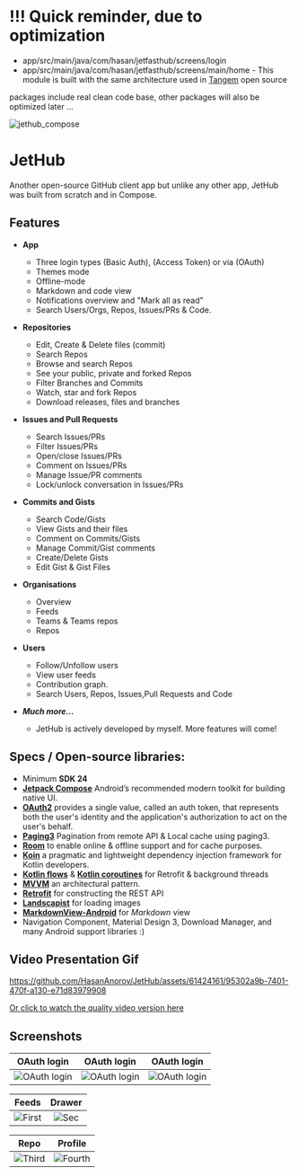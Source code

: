 # !!! Quick reminder, due to optimization
- app/src/main/java/com/hasan/jetfasthub/screens/login
- app/src/main/java/com/hasan/jetfasthub/screens/main/home - This module is built with the same architecture used in [Tangem](https://github.com/tangem/tangem-app-android) open source
 
packages include real clean code base, other packages will also be optimized later ...


![jethub_compose](https://github.com/HasanAnorov/JetHub/assets/61424161/fc3eb6da-ff25-40a6-a8e9-93dccafaec43)

# JetHub

Another open-source GitHub client app but unlike any other app, JetHub was built from scratch and in Compose.

## Features  
- **App**
  - Three login types (Basic Auth), (Access Token) or via (OAuth)
  - Themes mode
  - Offline-mode
  - Markdown and code view
  - Notifications overview and "Mark all as read"
  - Search Users/Orgs, Repos, Issues/PRs & Code.

- **Repositories**
  - Edit, Create & Delete files (commit)
  - Search Repos
  - Browse and search Repos
  - See your public, private and forked Repos
  - Filter Branches and Commits
  - Watch, star and fork Repos
  - Download releases, files and branches
- **Issues and Pull Requests**
  - Search Issues/PRs
  - Filter Issues/PRs
  - Open/close Issues/PRs
  - Comment on Issues/PRs
  - Manage Issue/PR comments
  - Lock/unlock conversation in Issues/PRs
- **Commits and Gists**
  - Search Code/Gists
  - View Gists and their files
  - Comment on Commits/Gists
  - Manage Commit/Gist comments
  - Create/Delete Gists
  - Edit Gist & Gist Files
- **Organisations**
    - Overview
    - Feeds
    - Teams & Teams repos
    - Repos
- **Users**
  - Follow/Unfollow users
  - View user feeds
  - Contribution graph.
  - Search Users, Repos, Issues,Pull Requests and Code
- _**Much more...**_
  - JetHub is actively developed by myself. More features will come!

## Specs / Open-source libraries:

- Minimum **SDK 24**
- [**Jetpack Compose**](https://github.com/JetBrains/kotlin) Android’s recommended modern toolkit for building native UI.
- [**OAuth2**](https://developers.google.com/identity/protocols/oauth2/native-app) provides a single value, called an auth token, that represents both the user's identity and the application's authorization to act on the user's behalf.
- [**Paging3**](https://developer.android.com/topic/libraries/architecture/paging/v3-network-db) Pagination from remote API & Local cache using paging3.
- [**Room**](https://developer.android.com/jetpack/androidx/releases/room) to enable online & offline support and for cache purposes.
- [**Koin**](https://insert-koin.io/docs/quickstart/android/) a pragmatic and lightweight dependency injection framework for Kotlin developers.
- [**Kotlin flows**](https://developer.android.com/kotlin/flow) & [**Kotlin coroutines**](https://kotlinlang.org/docs/coroutines-overview.html) for Retrofit & background threads
- [**MVVM**](https://en.wikipedia.org/wiki/Model%E2%80%93view%E2%80%93viewmodel) an architectural pattern.
- [**Retrofit**](https://github.com/square/retrofit) for constructing the REST API
- [**Landscapist**](https://github.com/skydoves/landscapist) for loading images
- [**MarkdownView-Android**](https://github.com/mukeshsolanki/MarkdownView-Android) for _Markdown_ view
- Navigation Component, Material Design 3, Download Manager, and many Android support libraries :)

## Video Presentation Gif

https://github.com/HasanAnorov/JetHub/assets/61424161/95302a9b-7401-470f-a130-e71d83979908


[Or click to watch the quality video version here](https://drive.google.com/file/d/1553vHgXeId_iqja7Z1HslNSpnY3flV92/view?usp=drive_link)

## Screenshots

|                                               OAuth login                                               |                                               OAuth login                                               |                                               OAuth login                                               |
|:-------------------------------------------------------------------------------------------------------:|:-------------------------------------------------------------------------------------------------------:|:-------------------------------------------------------------------------------------------------------:|
| ![OAuth login](https://github.com/ahi3646/JetHub/assets/143841121/9e0a06bd-dbef-428e-8ba7-68533097e27d) | ![OAuth login](https://github.com/ahi3646/JetHub/assets/143841121/08114b25-c6b2-465b-b4c9-5dbc922cfa79) | ![OAuth login](https://github.com/ahi3646/JetHub/assets/143841121/1b6c3b51-e00c-46dd-ba89-f38e3ba86a53) |

|                                           Feeds                                           |                                        Drawer                                         |
|:-----------------------------------------------------------------------------------------:|:-------------------------------------------------------------------------------------:|
| ![First](https://github.com/ahi3646/JetHub/blob/main/app/src/main/res/drawable/first.png) | ![Sec](https://github.com/ahi3646/JetHub/blob/main/app/src/main/res/drawable/sec.png) |

|                                           Repo                                            |                                           Profile                                           |
|:-----------------------------------------------------------------------------------------:|:-------------------------------------------------------------------------------------------:|
| ![Third](https://github.com/ahi3646/JetHub/blob/main/app/src/main/res/drawable/third.png) | ![Fourth](https://github.com/ahi3646/JetHub/blob/main/app/src/main/res/drawable/fourth.png) |
